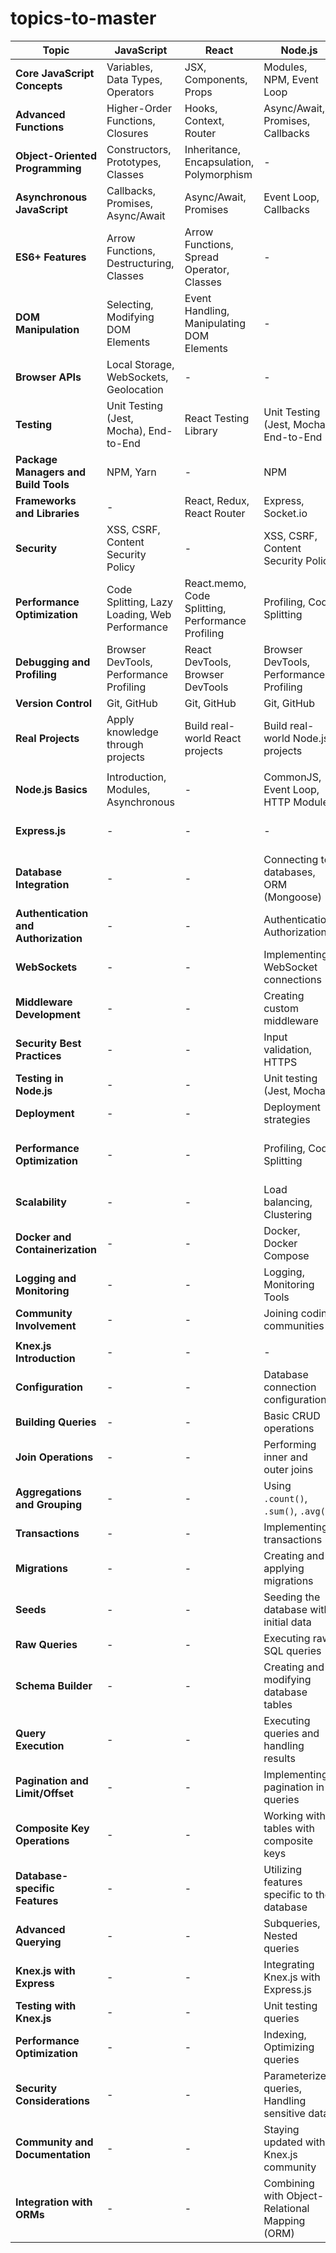 # topics-to-master


| Topic                              | JavaScript                                  | React                                      | Node.js                                    | Express                                    | Knex.js                                    |
|-------------------------------------|---------------------------------------------|---------------------------------------------|---------------------------------------------|--------------------------------------------|--------------------------------------------|
| **Core JavaScript Concepts**        | Variables, Data Types, Operators            | JSX, Components, Props                      | Modules, NPM, Event Loop                    | -                                          | -                                          |
| **Advanced Functions**              | Higher-Order Functions, Closures            | Hooks, Context, Router                     | Async/Await, Promises, Callbacks            | Middleware, Routing                        | -                                          |
| **Object-Oriented Programming**     | Constructors, Prototypes, Classes           | Inheritance, Encapsulation, Polymorphism   | -                                           | -                                          | -                                          |
| **Asynchronous JavaScript**         | Callbacks, Promises, Async/Await            | Async/Await, Promises                      | Event Loop, Callbacks                       | -                                          | -                                          |
| **ES6+ Features**                   | Arrow Functions, Destructuring, Classes      | Arrow Functions, Spread Operator, Classes | -                                           | -                                          | -                                          |
| **DOM Manipulation**                | Selecting, Modifying DOM Elements           | Event Handling, Manipulating DOM Elements | -                                           | -                                          | -                                          |
| **Browser APIs**                    | Local Storage, WebSockets, Geolocation      | -                                           | -                                           | -                                          | -                                          |
| **Testing**                         | Unit Testing (Jest, Mocha), End-to-End      | React Testing Library                      | Unit Testing (Jest, Mocha), End-to-End      | Unit Testing (Jest, Mocha)                 | Unit Testing (Jest, Mocha)                 |
| **Package Managers and Build Tools** | NPM, Yarn                                   | -                                           | NPM                                         | NPM, Yarn                                  | -                                          |
| **Frameworks and Libraries**         | -                                           | React, Redux, React Router                 | Express, Socket.io                         | Express                                    | -                                          |
| **Security**                        | XSS, CSRF, Content Security Policy          | -                                           | XSS, CSRF, Content Security Policy         | XSS, CSRF, Content Security Policy        | SQL Injection Prevention, Security Best Practices |
| **Performance Optimization**         | Code Splitting, Lazy Loading, Web Performance| React.memo, Code Splitting, Performance Profiling| Profiling, Code Splitting                   | Profiling, Code Splitting                  | Indexing, Query Optimization, Profiling   |
| **Debugging and Profiling**         | Browser DevTools, Performance Profiling     | React DevTools, Browser DevTools            | Browser DevTools, Performance Profiling     | Browser DevTools, Performance Profiling   | -                                          |
| **Version Control**                 | Git, GitHub                                | Git, GitHub                               | Git, GitHub                                | Git, GitHub                               | Git, GitHub                               |
| **Real Projects**                   | Apply knowledge through projects            | Build real-world React projects            | Build real-world Node.js projects           | Build real-world Express projects         | Build real-world projects with Knex.js    |
|                                     |                                           |                                           |                                           |                                            |                                            |
| **Node.js Basics**                  | Introduction, Modules, Asynchronous        | -                                           | CommonJS, Event Loop, HTTP Module           | -                                          | -                                          |
| **Express.js**                      | -                                           | -                                           | -                                           | Routing, Middleware, Error Handling       | -                                          |
| **Database Integration**            | -                                           | -                                           | Connecting to databases, ORM (Mongoose)    | -                                          | Connecting to databases, ORM               |
| **Authentication and Authorization**| -                                           | -                                           | Authentication, Authorization              | Authentication, Authorization             | -                                          |
| **WebSockets**                      | -                                           | -                                           | Implementing WebSocket connections        | Implementing WebSocket connections        | -                                          |
| **Middleware Development**          | -                                           | -                                           | Creating custom middleware                 | Creating custom middleware                 | -                                          |
| **Security Best Practices**         | -                                           | -                                           | Input validation, HTTPS                   | Input validation, HTTPS                   | -                                          |
| **Testing in Node.js**              | -                                           | -                                           | Unit testing (Jest, Mocha)                 | Unit testing (Jest, Mocha)                 | -                                          |
| **Deployment**                      | -                                           | -                                           | Deployment strategies                     | Deployment strategies                      | -                                          |
| **Performance Optimization**        | -                                           | -                                           | Profiling, Code Splitting                  | Profiling, Code Splitting                  | Indexing, Query Optimization, Profiling   |
| **Scalability**                    | -                                           | -                                           | Load balancing, Clustering                | Load balancing, Clustering                 | -                                          |
| **Docker and Containerization**     | -                                           | -                                           | Docker, Docker Compose                     | Docker, Docker Compose                      | -                                          |
| **Logging and Monitoring**          | -                                           | -                                           | Logging, Monitoring Tools                  | Logging, Monitoring Tools                  | -                                          |
| **Community Involvement**           | -                                           | -                                           | Joining coding communities                 | Joining coding communities                  | -                                          |
|                                     |                                           |                                           |                                           |                                            |                                            |
| **Knex.js Introduction**            | -                                           | -                                           | -                                           | -                                          | -                                          |
| **Configuration**                   | -                                           | -                                           | Database connection configuration         | -                                          | -                                          |
| **Building Queries**                | -                                           | -                                           | Basic CRUD operations                      | -                                          | Basic CRUD operations                      |
| **Join Operations**                 | -                                           | -                                           | Performing inner and outer joins           | -                                          | -                                          |
| **Aggregations and Grouping**       | -                                           | -                                           | Using `.count()`, `.sum()`, `.avg()`       | -                                          | -                                          |
| **Transactions**                    | -                                           | -                                           | Implementing transactions                   | -                                          | -                                          |
| **Migrations**                      | -                                           | -                                           | Creating and applying migrations           | -                                          | -                                          |
| **Seeds**                           | -                                           | -                                           | Seeding the database with initial data     | -                                          | -                                          |
| **Raw Queries**                     | -                                           | -                                           | Executing raw SQL queries                   | -                                          | Executing raw SQL queries                   |
| **Schema Builder**                  | -                                           | -                                           | Creating and modifying database tables     | -                                          | Creating and modifying database tables     |
| **Query Execution**                 | -                                           | -                                           | Executing queries and handling results     | -                                          | Executing queries and handling results     |
| **Pagination and Limit/Offset**     | -                                           | -                                           | Implementing pagination in queries          | -                                          | Implementing pagination in queries          |
| **Composite Key Operations**        | -                                           | -                                           | Working with tables with composite keys    | -                                          | -                                          |
| **Database-specific Features**      | -                                           | -                                           | Utilizing features specific to the database| -                                         | -                                          |
| **Advanced Querying**               | -                                           | -                                           | Subqueries, Nested queries                 | -                                          | -                                          |
| **Knex.js with Express**            | -                                           | -                                           | Integrating Knex.js with Express.js        | -                                          | -                                          |
| **Testing with Knex.js**            | -                                           | -                                           | Unit testing queries                       | -                                          | Unit testing queries                       |
| **Performance Optimization**        | -                                           | -                                           | Indexing, Optimizing queries                | -                                          | Indexing, Optimizing queries                |
| **Security Considerations**         | -                                           | -                                           | Parameterized queries, Handling sensitive data| -                                       | Parameterized queries, Handling sensitive data|
| **Community and Documentation**      | -                                           | -                                           | Staying updated with Knex.js community     | Staying updated with Knex.js community      | Staying updated with Knex.js community      |
| **Integration with ORMs**           | -                                           | -                                           | Combining with Object-Relational Mapping (ORM)| -                                     | Combining with Object-Relational Mapping (ORM)|

